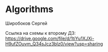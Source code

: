 # Algorithms
Широбоков Сергей

Ссылка на схемы к второму ДЗ: https://drive.google.com/file/d/1tiYu1XJXi-H9ufZOuvm_Q34sJcz3blz0/view?usp=sharing

